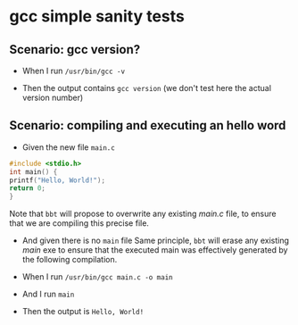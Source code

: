 # gcc simple sanity tests

## Scenario: gcc version?

- When I run `/usr/bin/gcc -v`

- Then the output contains `gcc version`
  (we don't test here the actual version number)

## Scenario: compiling and executing an hello word

- Given the new file `main.c`
```c
#include <stdio.h>
int main() {
printf("Hello, World!");
return 0;
}
```
  Note that `bbt` will propose to overwrite any existing *main.c* file, to ensure that we are compiling this precise file.

- And given there is no `main` file
  Same principle, `bbt` will erase any existing *main* exe to ensure that the executed main was effectively generated by the following compilation.

- When I run `/usr/bin/gcc main.c -o main`
- And  I run `main`

- Then the output is `Hello, World!`
